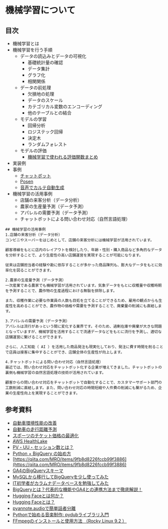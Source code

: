 # 機械学習について

## 目次
- 機械学習とは
- 機械学習を行う手順
  - データの読込みとデータの可視化
    - 基礎統計量の確認
    - データ集計
    - グラフ化
    - 相関関係
  - データの前処理
    - 欠損地の処理
    - データのスケール
    - カテゴリカル変数のエンコーディング
    - 他のテーブルとの結合
  - モデルの学習
    - 回帰分析
    - ロジステック回帰
    - 決定木
    - ランダムフォレスト
  - モデルの評価
    - [機械学習で使われる評価関数まとめ](https://qiita.com/monda00/items/a2ee8e0da51953c24da8)
- 実装例
- 事例
  - [チャットボット](https://www.topgate.co.jp/blog/google-service/13077)
  - [Posen](https://hi.posen.ai/)
  - [音声でカルテ自動生成](https://site.medimo.ai/)
- 機械学習の活用事例
  - 店舗の来客分析（データ分析）
  - 農家の生産量予測（データ予測）
  - アパレルの需要予測（データ予測）
  - チャットボットによる問い合わせ対応（自然言語処理） 
```text
## 機械学習の活用事例
1.店舗の来客分析（データ分析）
コンビニやスーパーをはじめとして、店舗の来客分析には機械学習が活用されています。

顧客導線をもとに店内のレイアウトを検討したり、年齢・性別・購入商品など多角的なデータを分析することで、より生産性の高い店舗運営を実現することが可能になります。

従来は店舗担当者の経験や勘に依存することが多かった商品陳列も、膨大なデータをもとに効率化を図ることができます。

2.農家の生産量予測（データ予測）
一次産業である農家でも機械学習が活用されています。気象データをもとに収穫量や収穫時期を予測することで、農作物の生産過程における無駄を排除します。

また、収穫作業に必要な作業員の人数も目処を立てることができるため、雇用の観点からも生産性を高めることができ、農作物の価格や需要を予測することで、廃棄量の削減にも直結します。

3.アパレルの需要予測（データ予測）
アパレルは流行があっという間に変化する業界です。そのため、過剰在庫や廃棄が大きな問題となっていますが、機械学習を活用することで流通データなどをもとに流行を予測し、適切な店舗運営に繋げることができます。

さらに、人工知能（ AI ）を活用した商品発注も現実化しており、発注に費す時間を削ることで店員は接客に集中することができ、店舗全体の生産性が向上します。

4.チャットボットによる問い合わせ対応（自然言語処理）
最近では、問い合わせ対応をチャットボット化する企業が増えてきました。チャットボットの裏側も機械学習の自然言語処理の技術が活用されています。

顧客からの問い合わせ対応をチャットボットで自動化することで、カスタマーサポート部門の工数削減に直結します。また、問い合わせ対応の時間短縮や人件費の削減にも繋がるため、企業の生産性向上を実現することができます。
```


## 参考資料
- [自動車環境性能の改善](https://quest.signate.jp/quests/10001)
- [自動車の走行距離予測](https://signate.jp/competitions/121/data)
- [スポーツのチケット価格の最適化](https://quest.signate.jp/quests/10006)
- [AWS HealthLake](https://aws.amazon.com/jp/healthlake/?nc1=h_ls)
- [PV・UU・セッション数とは？](https://tsunaweb.book.mynavi.jp/tsunaweb/tsuna/detail/id=5176)
- [Python + BigQuery の始め方](https://tech.revcomm.co.jp/get-started-bigquery-with-python)
- [https://qiita.com/MRO/items/9fb8d8226fccb99f3886](https://qiita.com/MRO/items/9fb8d8226fccb99f3886)
- [GA4のBigQueryスキーマ](https://docs.google.com/spreadsheets/d/1JNmpTtHkmBn-61_nTPMm-O2uzSPBU7PhpKvRb7Ro5Y0/edit?gid=0#gid=0)
- [MySQLから移行してBigQueryを少し使ってみた](https://qiita.com/y-encore/items/71adf46a3473216ea7cd)
- [IT初学者がカラムナデータベースを勉強してみた](https://future-architect.github.io/articles/20210419b/)
- [BigQueryとは？代表的な機能やGA4との連携方法まで徹底解説！](https://anymanager.io/ja/blog/big-query)
- [Hugging Faceとは何か？](https://www.sbbit.jp/article/cont1/122042)
- [Hugging Faceとは？](https://miralab.co.jp/media/hugging-face/)
- [pyannote.audioで簡単話者分離](https://qiita.com/sayo0127/items/e22fdc229d2dfd879f75)
- [Pythonで始める音楽制作: pydubライブラリ入門](https://qiita.com/Tadataka_Takahashi/items/0f8238936d209c1fad2c)
- [FFmpegのインストールと使用方法 （Rocky Linux 9.2 ）](https://qiita.com/24Century/items/33f92bfc960d5126f916)